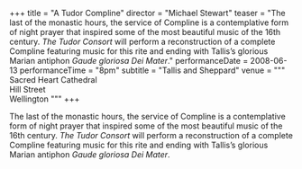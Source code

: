 +++
title = "A Tudor Compline"
director = "Michael Stewart"
teaser = "The last of the monastic hours, the service of Compline is a contemplative form of night prayer that inspired some of the most beautiful music of the 16th century. *The Tudor Consort* will perform a reconstruction of a complete Compline featuring music for this rite and ending with Tallis’s glorious Marian antiphon *Gaude gloriosa Dei Mater*."
performanceDate = 2008-06-13
performanceTime = "8pm"
subtitle = "Tallis and Sheppard"
venue = """
Sacred Heart Cathedral  
Hill Street  
Wellington
"""
+++

The last of the monastic hours, the service of Compline is a contemplative form of night prayer that inspired some of the most beautiful music of the 16th century. *The Tudor Consort* will perform a reconstruction of a complete Compline featuring music for this rite and ending with Tallis’s glorious Marian antiphon *Gaude gloriosa Dei Mater*.
